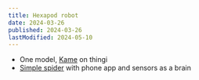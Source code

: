 ```yaml
---
title: Hexapod robot
date: 2024-03-26
published: 2024-03-26
lastModified: 2024-05-10
---
```


- One model, [Kame](https://www.thingiverse.com/thing:6522539) on thingi
- [Simple spider](https://www.makeyourpet.com/) with phone app and sensors as a brain
